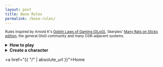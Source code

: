 ```yaml
---
layout: post
title: Base Rules
permalink: /base-rules/
---
```

<small>Rules inspired by Arnold K's [Goblin Laws of Gaming (GLoG)](http://goblinpunch.blogspot.com/2020/04/lair-of-lamb-final.html), Skerples' [Many Rats on Sticks edition](https://coinsandscrolls.blogspot.com/2019/10/osr-glog-based-homebrew-v2-many-rats-on.html), the general GloG community and many OSR-adjacent systems.</small>

<details markdown="1">
<summary><b>How to play</b></summary>
The game's a bit like a conversation between two groups of people - there are <b>players</b>, who incarnate characters in the world, and say what they do, and there is one <b>Game Master</b>, or <b>GM</b>, who describes the situation, gives context and interprets the rules. All you need is pencils, erasers, a handful of six-sided dice (or <b>d6s</b>), and some time on your hands.

When a player decides their character does something risky, the GM can ask them to <b>roll 2d6</b>, called a <b>challenge roll</b>. The results are added together, and compared to the following:
*  <b>6 or less</b> - <i>Failure</i>. The character doesn't manage to do what they intended, and something bad happens.
*  <b>between 7 and 9</b> - <i>Partial success</i>. The character manages to do what they intended, but something bad happens.
*  <b>10 or more</b> - <i>Success</i>. The character manages to do what they intended.
*  <b>Two '6's</b> - <i>Great success</i>. The character manages to do what they intended, and something good happens.

Sometimes, a <b>modifier</b> is applied to the roll - generally, it is one of the character's <b>attributes</b> depending on what the character is trying to do.

Certain situations can grant <b>boons</b> or <b>banes</b>. These are additional d6 that are rolled during a challenge roll. In the case of a boon, the player takes the best two results - in the case of a bane, they take the worst two. There can be more than one bane or boon. Banes and boons cancel each other out on a 1-by-1 basis.

That's all!
</details>

<details markdown="1">
<summary><b>Create a character</b></summary>
A character has 4 main attributes:
*  <b>Might.</b> This is sheer physical strength, hardiness, resistance to pain. Generally used to break down doors, crush a skull, and holding one's breath.
*  <b>Grace.</b> This is agility, quickness and reactivity. Generally used to run across tightropes, play the piano, and ride beasts.
*  <b>Wit.</b> This is thinking quickly, perception and charm. Generally used to sense when being observed, compel a guard to look the other way or swipe the noble's purse.
*  <b>Lore.</b> This is understanding, education and breadth of knowledge. Generally used to calculate hypergeometry, know dining etiquette, and comprehend cyphers.

A character starts with 0 in all of these attributes.

A character also starts with 6 <b>Hit Points</b> (or <b>HP</b>), 10 <b>Inventory</b> slots and 10 <b>Mind</b> slots.

Choose your character's <b>Class</b>, and get its <b>Starting equipment</b> in your inventory and its <b>Starting skills</b> in your mind.
Choose your character's <b>Background</b>, as well as one or two <b>Goals</b> - the GM will reward you for following these.

You're done!
</details>

<a href="{{ "/" | absolute_url }}">Home</a>
